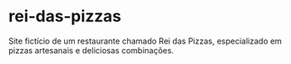 # rei-das-pizzas
Site fictício de um restaurante chamado Rei das Pizzas, especializado em pizzas artesanais e deliciosas combinações.
